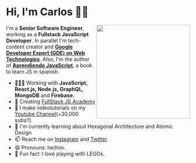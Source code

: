 # Hi, I'm Carlos 👋🏽

<img width=256 align="right" src="https://github.com/carlosazaustre/carlosazaustre/blob/eabeca2eee92184782b3863d079c8f362c0d6513/img/carlos-azaustre.png?raw=true" />

I'm a **Senior Software Engineer**, working as a **Fullstack JavaScript Developer**. In parallel I'm tech-content creator and **[Google Developer Expert (GDE) on Web Technologies](https://developers.google.com/community/experts/directory/profile/profile-carlos_azaustre)**. Also, I'm the author of **[Aprendiendo JavaScript](https://leanpub.com/aprendiendo-javascript)**, a book to learn JS in spanish.

- 👨🏽‍💻   Working with **JavaScript, React.js, Node.js, GraphQL, MongoDB** and **Firebase**.
- 🚀   Creating [FullStack JS Academy](https://fullstackjs.academy)
- 📼   I make videotutorials on my [Youtube Channel](https://youtube.com/carlosazaustre?sub_confirmation=1)(+30,000 subs!!).
- 🌱   I'm currently learning about Hexagonal Architecture and Atomic Design
- 📫   Reach me on [Instagram](https://instagram.com/carlosazaustre) and [Twitter](https://twitter.com/carlosazaustre).
- 😄  Pronouns: he/him.
- 🧱  Fun fact: I love playing with LEGOs.
